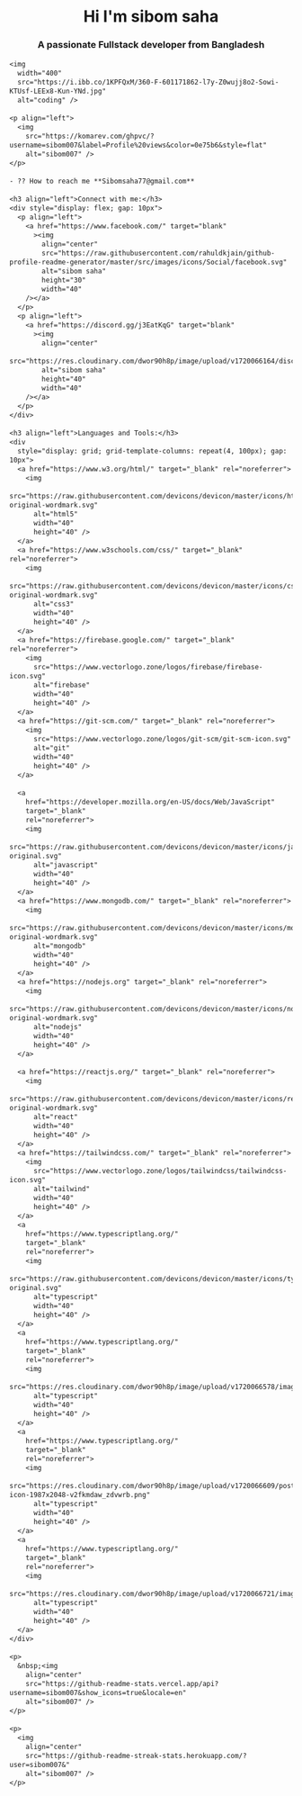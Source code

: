 <!DOCTYPE html>
<html lang="en">
  <head>
    <meta charset="UTF-8" />
    <meta name="viewport" content="width=device-width, initial-scale=1.0" />
    <title>Document</title>
  </head>
  <body>
    <h1 align="center">Hi I'm sibom saha</h1>
    <h3 align="center">A passionate Fullstack developer from Bangladesh</h3>

    <img
      width="400"
      src="https://i.ibb.co/1KPFQxM/360-F-601171862-l7y-Z0wujj8o2-Sowi-KTUsf-LEEx8-Kun-YNd.jpg"
      alt="coding" />

    <p align="left">
      <img
        src="https://komarev.com/ghpvc/?username=sibom007&label=Profile%20views&color=0e75b6&style=flat"
        alt="sibom007" />
    </p>

    - ?? How to reach me **Sibomsaha77@gmail.com**

    <h3 align="left">Connect with me:</h3>
    <div style="display: flex; gap: 10px">
      <p align="left">
        <a href="https://www.facebook.com/" target="blank"
          ><img
            align="center"
            src="https://raw.githubusercontent.com/rahuldkjain/github-profile-readme-generator/master/src/images/icons/Social/facebook.svg"
            alt="sibom saha"
            height="30"
            width="40"
        /></a>
      </p>
      <p align="left">
        <a href="https://discord.gg/j3EatKqG" target="blank"
          ><img
            align="center"
            src="https://res.cloudinary.com/dwor90h8p/image/upload/v1720066164/discord_tgatln.png"
            alt="sibom saha"
            height="40"
            width="40"
        /></a>
      </p>
    </div>

    <h3 align="left">Languages and Tools:</h3>
    <div
      style="display: grid; grid-template-columns: repeat(4, 100px); gap: 10px">
      <a href="https://www.w3.org/html/" target="_blank" rel="noreferrer">
        <img
          src="https://raw.githubusercontent.com/devicons/devicon/master/icons/html5/html5-original-wordmark.svg"
          alt="html5"
          width="40"
          height="40" />
      </a>
      <a href="https://www.w3schools.com/css/" target="_blank" rel="noreferrer">
        <img
          src="https://raw.githubusercontent.com/devicons/devicon/master/icons/css3/css3-original-wordmark.svg"
          alt="css3"
          width="40"
          height="40" />
      </a>
      <a href="https://firebase.google.com/" target="_blank" rel="noreferrer">
        <img
          src="https://www.vectorlogo.zone/logos/firebase/firebase-icon.svg"
          alt="firebase"
          width="40"
          height="40" />
      </a>
      <a href="https://git-scm.com/" target="_blank" rel="noreferrer">
        <img
          src="https://www.vectorlogo.zone/logos/git-scm/git-scm-icon.svg"
          alt="git"
          width="40"
          height="40" />
      </a>

      <a
        href="https://developer.mozilla.org/en-US/docs/Web/JavaScript"
        target="_blank"
        rel="noreferrer">
        <img
          src="https://raw.githubusercontent.com/devicons/devicon/master/icons/javascript/javascript-original.svg"
          alt="javascript"
          width="40"
          height="40" />
      </a>
      <a href="https://www.mongodb.com/" target="_blank" rel="noreferrer">
        <img
          src="https://raw.githubusercontent.com/devicons/devicon/master/icons/mongodb/mongodb-original-wordmark.svg"
          alt="mongodb"
          width="40"
          height="40" />
      </a>
      <a href="https://nodejs.org" target="_blank" rel="noreferrer">
        <img
          src="https://raw.githubusercontent.com/devicons/devicon/master/icons/nodejs/nodejs-original-wordmark.svg"
          alt="nodejs"
          width="40"
          height="40" />
      </a>

      <a href="https://reactjs.org/" target="_blank" rel="noreferrer">
        <img
          src="https://raw.githubusercontent.com/devicons/devicon/master/icons/react/react-original-wordmark.svg"
          alt="react"
          width="40"
          height="40" />
      </a>
      <a href="https://tailwindcss.com/" target="_blank" rel="noreferrer">
        <img
          src="https://www.vectorlogo.zone/logos/tailwindcss/tailwindcss-icon.svg"
          alt="tailwind"
          width="40"
          height="40" />
      </a>
      <a
        href="https://www.typescriptlang.org/"
        target="_blank"
        rel="noreferrer">
        <img
          src="https://raw.githubusercontent.com/devicons/devicon/master/icons/typescript/typescript-original.svg"
          alt="typescript"
          width="40"
          height="40" />
      </a>
      <a
        href="https://www.typescriptlang.org/"
        target="_blank"
        rel="noreferrer">
        <img
          src="https://res.cloudinary.com/dwor90h8p/image/upload/v1720066578/images_cvaayi.png"
          alt="typescript"
          width="40"
          height="40" />
      </a>
      <a
        href="https://www.typescriptlang.org/"
        target="_blank"
        rel="noreferrer">
        <img
          src="https://res.cloudinary.com/dwor90h8p/image/upload/v1720066609/postgresql-icon-1987x2048-v2fkmdaw_zdvwrb.png"
          alt="typescript"
          width="40"
          height="40" />
      </a>
      <a
        href="https://www.typescriptlang.org/"
        target="_blank"
        rel="noreferrer">
        <img
          src="https://res.cloudinary.com/dwor90h8p/image/upload/v1720066721/images_1_bdxql2.png"
          alt="typescript"
          width="40"
          height="40" />
      </a>
    </div>

    <p>
      &nbsp;<img
        align="center"
        src="https://github-readme-stats.vercel.app/api?username=sibom007&show_icons=true&locale=en"
        alt="sibom007" />
    </p>

    <p>
      <img
        align="center"
        src="https://github-readme-streak-stats.herokuapp.com/?user=sibom007&"
        alt="sibom007" />
    </p>
  </body>
</html>
